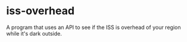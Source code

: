 # iss-overhead
A program that uses an API to see if the ISS is overhead of your region while it's dark outside.
